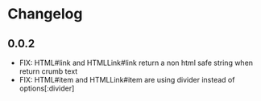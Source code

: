 # Changelog

## 0.0.2

* FIX: HTML#link and HTMLLink#link return a non html safe string when return
       crumb text
* FIX: HTML#item and HTMLLink#item are using divider instead of
       options[:divider]
